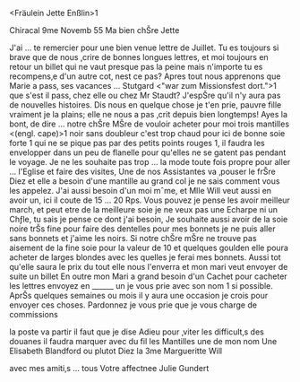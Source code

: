 <Fräulein Jette Enßlin>1

 Chiracal 9me Novemb 55
Ma bien chŠre Jette

J'ai … te remercier pour une bien venue lettre de Juillet. Tu es toujours si brave que de nous ‚crire de bonnes longues lettres, et moi toujours en retour un billet qui ne vaut presque pas la peine mais n'importe tu es recompens‚e d'un autre cot‚ nest ce pas? Apres tout nous apprenons que Marie a pass‚ ses vacances … Stutgard <"war zum Missionsfest dort.">1 que s'est il pass‚ chez elle ou chez Mr Staudt? J'espŠre qu'il n'y aura pas de nouvelles histoires. Dis nous en quelque chose je t'en prie, pauvre fille vraiment je la plains; elle ne nous a pas ‚crit depuis bien longtemps! 
Ayes la bont‚ de dire … notre chŠre MŠre de vouloir acheter pour moi trois mantilles <(engl. cape)>1 noir sans doubleur c'est trop chaud pour ici de bonne soie forte <aber nicht gefuttert>1 qui ne se pique pas par des petits points rouges <keine rothe Flecken kriegen>1, il faudra les envelopper dans un peu de flanelle pour qu'elles ne se gatent pas pendant le voyage. Je ne les souhaite pas trop … la mode toute fois propre pour aller … l'Eglise et faire des visites, Une de nos Assistantes va ‚pouser le frŠre Diez et elle a besoin d'une mantille au grand col je ne sais comment vous les appelez. J'ai aussi besoin d'un moi mˆme, et Mlle Will veut aussi en avoir un, ici il coute de 15 … 20 Rps. Vous pouvez je pense les avoir meilleur march‚ et peut etre de la meilleure soie je ne veux pas une Echarpe ni un Chƒle, tu sais je pense ce dont j'ai besoin, Je souhaite aussi avoir de la soie noire trŠs fine pour faire des dentelles pour mes bonnets je ne puis aller sans bonnets et j'aime les noirs. Si notre chŠre mŠre ne trouve pas aisement de la fine soie pour la valeur de 10 et quelques goulden elle poura acheter de larges blondes avec les quelles je ferai mes bonnets. Aussi tot qu'elle saura le prix du tout elle nous l'enverra et mon mari veut envoyer de suite un billet En outre mon Mari a grand besoin d'un Cachet pour cacheter les lettres envoyez en ______ un je vous prie avec son nom <Anfangsbuchstaben>1 si possible. AprŠs quelques semaines ou mois il y aura une occasion je crois pour envoyer ces choses. Pardonnez je vous prie que je vous charge de commissions

la poste va partir il faut que je dise Adieu pour ‚viter les difficult‚s des douanes il faudra marquer avec du fil les Mantilles une de mon nom Une Elisabeth Blandford ou plutot Diez la 3me Margueritte Will

avec mes amiti‚s … tous
 Votre affectnee Julie Gundert


